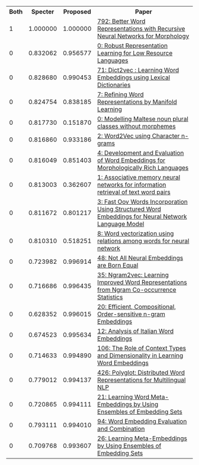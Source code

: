 <html><table><tr>
<th>Both</th>
<th>Specter</th>
<th>Proposed</th>
<th>Paper</th>
</tr>
<tr>
<td>1</td>
<td>1.000000</td>
<td>1.000000</td>
<td><a href="https://www.semanticscholar.org/paper/53ab89807caead278d3deb7b6a4180b277d3cb77">792: Better Word Representations with Recursive Neural Networks for Morphology</a></td>
</tr>
<tr>
<td>0</td>
<td>0.832062</td>
<td>0.956577</td>
<td><a href="https://www.semanticscholar.org/paper/95845fa4046f75df4fc83290ea4431d4a5730f28">0: Robust Representation Learning for Low Resource Languages</a></td>
</tr>
<tr>
<td>0</td>
<td>0.828680</td>
<td>0.990453</td>
<td><a href="https://www.semanticscholar.org/paper/0bb3a0d139e47608ec567fad150029c985c81868">71: Dict2vec : Learning Word Embeddings using Lexical Dictionaries</a></td>
</tr>
<tr>
<td>0</td>
<td>0.824754</td>
<td>0.838185</td>
<td><a href="https://www.semanticscholar.org/paper/50d9abffc1864889eb5d4da0154edf1e20b24b44">7: Refining Word Representations by Manifold Learning</a></td>
</tr>
<tr>
<td>0</td>
<td>0.817730</td>
<td>0.151870</td>
<td><a href="https://www.semanticscholar.org/paper/82bf75d885105030839ca0d76fe41127d7eeb564">0: Modelling Maltese noun plural classes without morphemes</a></td>
</tr>
<tr>
<td>0</td>
<td>0.816860</td>
<td>0.933186</td>
<td><a href="https://www.semanticscholar.org/paper/5483cf4d1c4ade2b55943a3a22a20cf8c3df6141">2: Word2Vec using Character n-grams</a></td>
</tr>
<tr>
<td>0</td>
<td>0.816049</td>
<td>0.851403</td>
<td><a href="https://www.semanticscholar.org/paper/b38923ae6b9f9ce1e761fba820401788de62c1c8">4: Development and Evaluation of Word Embeddings for Morphologically Rich Languages</a></td>
</tr>
<tr>
<td>0</td>
<td>0.813003</td>
<td>0.362607</td>
<td><a href="https://www.semanticscholar.org/paper/9f7adce3694cc4a0b073ea519f8f96ed31518d49">1: Associative memory neural networks for information retrieval of text word pairs</a></td>
</tr>
<tr>
<td>0</td>
<td>0.811672</td>
<td>0.801217</td>
<td><a href="https://www.semanticscholar.org/paper/1e50e1973b466c0b26d7d8a70b4caefdc5342faa">3: Fast Oov Words Incorporation Using Structured Word Embeddings for Neural Network Language Model</a></td>
</tr>
<tr>
<td>0</td>
<td>0.810310</td>
<td>0.518251</td>
<td><a href="https://www.semanticscholar.org/paper/55f3c22d2ed195b686495e031f9a9b337785d591">8: Word vectorization using relations among words for neural network</a></td>
</tr>
<tr>
<td>0</td>
<td>0.723982</td>
<td>0.996914</td>
<td><a href="https://www.semanticscholar.org/paper/135c89b491f82bd4fd7de175ac778207f598342b">48: Not All Neural Embeddings are Born Equal</a></td>
</tr>
<tr>
<td>0</td>
<td>0.716686</td>
<td>0.996435</td>
<td><a href="https://www.semanticscholar.org/paper/1d1db6344bdd023a7508135476cbddec12071d12">35: Ngram2vec: Learning Improved Word Representations from Ngram Co-occurrence Statistics</a></td>
</tr>
<tr>
<td>0</td>
<td>0.628352</td>
<td>0.996015</td>
<td><a href="https://www.semanticscholar.org/paper/89f1aaeffca0f3a8b09692e12fa5b58c12d5d41d">20: Efficient, Compositional, Order-sensitive n-gram Embeddings</a></td>
</tr>
<tr>
<td>0</td>
<td>0.674523</td>
<td>0.995634</td>
<td><a href="https://www.semanticscholar.org/paper/43eaf3250f3506a804a4f6d055ace19effb485fa">12: Analysis of Italian Word Embeddings</a></td>
</tr>
<tr>
<td>0</td>
<td>0.714633</td>
<td>0.994890</td>
<td><a href="https://www.semanticscholar.org/paper/cf9830bf8d2babc3c32d192cdccb27aeaf46a048">106: The Role of Context Types and Dimensionality in Learning Word Embeddings</a></td>
</tr>
<tr>
<td>0</td>
<td>0.779012</td>
<td>0.994137</td>
<td><a href="https://www.semanticscholar.org/paper/8e3f0f7a761f18cb91c11764d8d6cb3b1e9c5731">426: Polyglot: Distributed Word Representations for Multilingual NLP</a></td>
</tr>
<tr>
<td>0</td>
<td>0.720865</td>
<td>0.994111</td>
<td><a href="https://www.semanticscholar.org/paper/cabfb5c0503c24d812838fb52c9a7c04b44e04e7">21: Learning Word Meta-Embeddings by Using Ensembles of Embedding Sets</a></td>
</tr>
<tr>
<td>0</td>
<td>0.793111</td>
<td>0.994010</td>
<td><a href="https://www.semanticscholar.org/paper/343d39534682bb7b2eec14f573360877eb80cd59">94: Word Embedding Evaluation and Combination</a></td>
</tr>
<tr>
<td>0</td>
<td>0.709768</td>
<td>0.993607</td>
<td><a href="https://www.semanticscholar.org/paper/c7cf38bc337760dee4fc6766060178a5c1904127">26: Learning Meta-Embeddings by Using Ensembles of Embedding Sets</a></td>
</tr>
</table></html>
